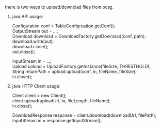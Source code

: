 there is two ways to upload/download files from ocsg.

1. java API usage:

    Configuration conf = TableConfigruation.getConf();<br>
    OutputStream out = ...;<br>
    Download download = DownloadFactory.getDownload(conf, path);<br>
    download.write(out);<br>
    download.close();<br>
    out.close();<br>

    InputStream in = ...;<br>
    Upload upload = UploadFactory.getInstance(fileSize, THRESTHOLD);<br>
    String returnPath = upload.upload(conf, in, fileName, fileSize);<br>
    in.close();<br>


2. java HTTP Client usage:

    Client client = new Client();<br>
    client.upload(uploadUrl, in, fileLength, fileName);<br>
    in.close();<br>

    DownloadResponse response = client.download(downloadUrl, filePath);<br>
    InputStream in = response.getInputStream();<br>